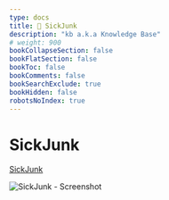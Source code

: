 ```yaml
---
type: docs
title: 🔷 SickJunk
description: "kb a.k.a Knowledge Base"
# weight: 900
bookCollapseSection: false
bookFlatSection: false
bookToc: false
bookComments: false
bookSearchExclude: true
bookHidden: false
robotsNoIndex: true
---
```


# SickJunk

[SickJunk](https://sickjunk.com/?nt)

![SickJunk - Screenshot](@img/sickjunk-screenshot.avif)
